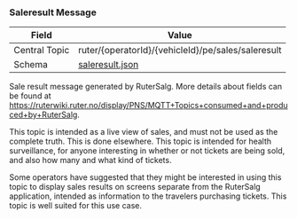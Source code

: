### Saleresult Message
| Field         | Value                                              |
|---------------|----------------------------------------------------|
| Central Topic | ruter/{operatorId}/{vehicleId}/pe/sales/saleresult |
| Schema        | [ saleresult.json ](json-schemas/saleresult.json)  |

Sale result message generated by RuterSalg. More details about fields can be found at https://ruterwiki.ruter.no/display/PNS/MQTT+Topics+consumed+and+produced+by+RuterSalg.

This topic is intended as a live view of sales, and must not be used as the complete truth. This is done elsewhere. This topic is intended for health surveillance, for anyone interesting in whether or not tickets are being sold, and also how many and what kind of tickets.

Some operators have suggested that they might be interested in using this topic to display sales results on screens separate from the RuterSalg application, intended as information to the travelers purchasing tickets. This topic is well suited for this use case.
